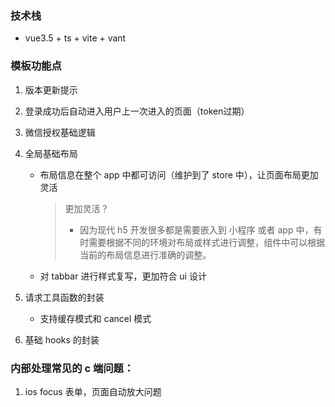 ### 技术栈

- vue3.5 + ts + vite + vant

### 模板功能点

1. 版本更新提示

2. 登录成功后自动进入用户上一次进入的页面（token过期）

3. 微信授权基础逻辑

4. 全局基础布局

   - 布局信息在整个 app 中都可访问（维护到了 store 中），让页面布局更加灵活

     > 更加灵活？
     >
     > - 因为现代 h5 开发很多都是需要嵌入到 小程序 或者 app 中，有时需要根据不同的环境对布局或样式进行调整，组件中可以根据当前的布局信息进行准确的调整。
     
   - 对 tabbar 进行样式复写，更加符合 ui 设计

5. 请求工具函数的封装

   - 支持缓存模式和 cancel 模式

6. 基础 hooks 的封装

### 内部处理常见的 c 端问题：

1. ios focus 表单，页面自动放大问题
